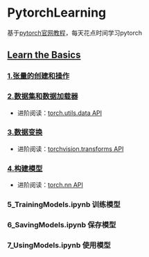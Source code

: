 
# PytorchLearning
基于[pytorch官网教程](https://docs.pytorch.org/tutorials/)，每天花点时间学习pytorch
## [Learn the Basics](https://docs.pytorch.org/tutorials/beginner/basics/intro.html)
### [1.张量的创建和操作](./Learn%20the%20Basics/1_Tensors.ipynb)
### [2.数据集和数据加载器](./Learn%20the%20Basics/2_Dataset&DataLoaders.ipynb)
- 进阶阅读：[torch.utils.data API](https://docs.pytorch.org/docs/stable/data.html)
### [3.数据变换](./Learn%20the%20Basics/3_Transforms.ipynb)
- 进阶阅读：[torchvision.transforms API](https://docs.pytorch.org/vision/stable/transforms.html)
### [4.构建模型](./Learn%20the%20Basics/1_Tensors.ipynb)    
- 进阶阅读：[torch.nn API](https://pytorch.org/docs/stable/nn.html)
### 5_TrainingModels.ipynb 训练模型    
### 6_SavingModels.ipynb 保存模型
### 7_UsingModels.ipynb 使用模型

